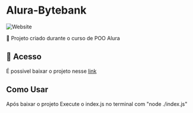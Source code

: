# Alura-Bytebank

![Website](https://img.shields.io/website?down_color=lightgrey&style=flat-square&logo=appveyor&down_message=offline&label=STATUS&logo=STATUS&style=for-the-badge&up_message=FINALIZADO&url=https%3A%2F%2Fshields.io)

:book: Projeto criado durante o curso de POO Alura

## 📁 Acesso
É possivel baixar o projeto nesse <a href="https://github.com/lucash-barbosa/Alura-Bytebank/archive/refs/heads/master.zip">link</a>

## Como Usar
Após baixar o projeto
Execute o index.js no terminal com "node ./index.js"
